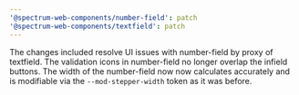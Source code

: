 ```yaml
---
'@spectrum-web-components/number-field': patch
'@spectrum-web-components/textfield': patch
---
```


The changes included resolve UI issues with number-field by proxy of textfield. The validation icons in number-field no longer overlap the infield buttons. The width of the number-field now now calculates accurately and is modifiable via the `--mod-stepper-width` token as it was before.
